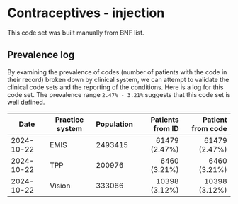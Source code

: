 # Contraceptives - injection

This code set was built manually from BNF list.

## Prevalence log

By examining the prevalence of codes (number of patients with the code in their record) broken down by clinical system, we can attempt to validate the clinical code sets and the reporting of the conditions. Here is a log for this code set. The prevalence range `2.47% - 3.21%` suggests that this code set is well defined.

| Date       | Practice system | Population | Patients from ID | Patient from code |
| ---------- | --------------- | ---------- | ---------------: | ----------------: |
| 2024-10-22 | EMIS | 2493415 | 61479 (2.47%) | 61479 (2.47%) | 
| 2024-10-22 | TPP | 200976 | 6460 (3.21%) | 6460 (3.21%) | 
| 2024-10-22 | Vision | 333066 | 10398 (3.12%) | 10398 (3.12%) | 
